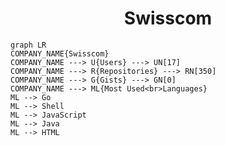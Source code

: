 <h1 align="center">Swisscom</h1>

```mermaid
graph LR
COMPANY_NAME{Swisscom}
COMPANY_NAME ---> U{Users} ---> UN[17]
COMPANY_NAME ---> R{Repositories} ---> RN[350]
COMPANY_NAME ---> G{Gists} ---> GN[0]
COMPANY_NAME ---> ML{Most Used<br>Languages}
ML --> Go
ML --> Shell
ML --> JavaScript
ML --> Java
ML --> HTML
```
